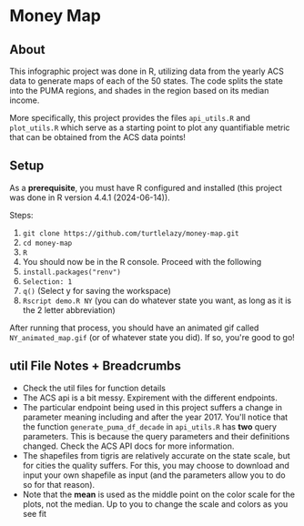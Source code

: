 # Money Map

## About
This infographic project was done in R, utilizing data from the yearly ACS data to generate maps of each of the 50 states. The code splits the state into the PUMA regions, and shades in the region based on its median income. 

More specifically, this project provides the files `api_utils.R` and `plot_utils.R` which serve as a starting point to plot any quantifiable metric that can be obtained from the ACS data points!

## Setup

As a **prerequisite**, you must have R configured and installed (this project was done in R version 4.4.1 (2024-06-14)).


Steps:

1. `git clone https://github.com/turtlelazy/money-map.git`
2. `cd money-map`
3. `R`
4. You should now be in the R console. Proceed with the following
5. `install.packages("renv")`
6. `Selection: 1`
7. `q()` (Select y for saving the workspace)
8. `Rscript demo.R NY` (you can do whatever state you want, as long as it is the 2 letter abbreviation)

After running that process, you should have an animated gif called `NY_animated_map.gif` (or of whatever state you did). If so, you're good to go!

## util File Notes + Breadcrumbs
* Check the util files for function details
* The ACS api is a bit messy. Expirement with the different endpoints.
* The particular endpoint being used in this project suffers a change in parameter meaning including and after the year 2017. You'll notice that the function `generate_puma_df_decade` in `api_utils.R` has **two** query parameters. This is because the query parameters and their definitions changed. Check the ACS API docs for more information.
* The shapefiles from tigris are relatively accurate on the state scale, but for cities the quality suffers. For this, you may choose to download and input your own shapefile as input (and the parameters allow you to do so for that reason).
* Note that the **mean** is used as the middle point on the color scale for the plots, not the median. Up to you to change the scale and colors as you see fit